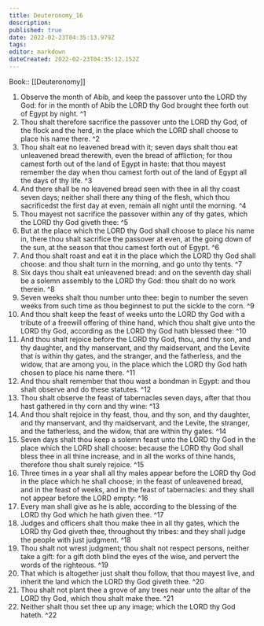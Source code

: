 ```yaml
---
title: Deuteronomy_16
description: 
published: true
date: 2022-02-23T04:35:13.979Z
tags: 
editor: markdown
dateCreated: 2022-02-23T04:35:12.152Z
---
```


 Book:: [[Deuteronomy]]
 1. Observe the month of Abib, and keep the passover unto the LORD thy God: for in the month of Abib the LORD thy God brought thee forth out of Egypt by night. ^1
 2. Thou shalt therefore sacrifice the passover unto the LORD thy God, of the flock and the herd, in the place which the LORD shall choose to place his name there. ^2
 3. Thou shalt eat no leavened bread with it; seven days shalt thou eat unleavened bread therewith, even the bread of affliction; for thou camest forth out of the land of Egypt in haste: that thou mayest remember the day when thou camest forth out of the land of Egypt all the days of thy life. ^3
 4. And there shall be no leavened bread seen with thee in all thy coast seven days; neither shall there any thing of the flesh, which thou sacrificedst the first day at even, remain all night until the morning. ^4
 5. Thou mayest not sacrifice the passover within any of thy gates, which the LORD thy God giveth thee: ^5
 6. But at the place which the LORD thy God shall choose to place his name in, there thou shalt sacrifice the passover at even, at the going down of the sun, at the season that thou camest forth out of Egypt. ^6
 7. And thou shalt roast and eat it in the place which the LORD thy God shall choose: and thou shalt turn in the morning, and go unto thy tents. ^7
 8. Six days thou shalt eat unleavened bread: and on the seventh day shall be a solemn assembly to the LORD thy God: thou shalt do no work therein. ^8
 9. Seven weeks shalt thou number unto thee: begin to number the seven weeks from such time as thou beginnest to put the sickle to the corn. ^9
 10. And thou shalt keep the feast of weeks unto the LORD thy God with a tribute of a freewill offering of thine hand, which thou shalt give unto the LORD thy God, according as the LORD thy God hath blessed thee: ^10
 11. And thou shalt rejoice before the LORD thy God, thou, and thy son, and thy daughter, and thy manservant, and thy maidservant, and the Levite that is within thy gates, and the stranger, and the fatherless, and the widow, that are among you, in the place which the LORD thy God hath chosen to place his name there. ^11
 12. And thou shalt remember that thou wast a bondman in Egypt: and thou shalt observe and do these statutes. ^12
 13. Thou shalt observe the feast of tabernacles seven days, after that thou hast gathered in thy corn and thy wine: ^13
 14. And thou shalt rejoice in thy feast, thou, and thy son, and thy daughter, and thy manservant, and thy maidservant, and the Levite, the stranger, and the fatherless, and the widow, that are within thy gates. ^14
 15. Seven days shalt thou keep a solemn feast unto the LORD thy God in the place which the LORD shall choose: because the LORD thy God shall bless thee in all thine increase, and in all the works of thine hands, therefore thou shalt surely rejoice. ^15
 16. Three times in a year shall all thy males appear before the LORD thy God in the place which he shall choose; in the feast of unleavened bread, and in the feast of weeks, and in the feast of tabernacles: and they shall not appear before the LORD empty: ^16
 17. Every man shall give as he is able, according to the blessing of the LORD thy God which he hath given thee. ^17
 18. Judges and officers shalt thou make thee in all thy gates, which the LORD thy God giveth thee, throughout thy tribes: and they shall judge the people with just judgment. ^18
 19. Thou shalt not wrest judgment; thou shalt not respect persons, neither take a gift: for a gift doth blind the eyes of the wise, and pervert the words of the righteous. ^19
 20. That which is altogether just shalt thou follow, that thou mayest live, and inherit the land which the LORD thy God giveth thee. ^20
 21. Thou shalt not plant thee a grove of any trees near unto the altar of the LORD thy God, which thou shalt make thee. ^21
 22. Neither shalt thou set thee up any image; which the LORD thy God hateth. ^22

